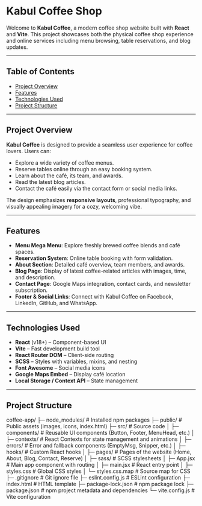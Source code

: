 # Kabul Coffee Shop

Welcome to **Kabul Coffee**, a modern coffee shop website built with **React** and **Vite**. This project showcases both the physical coffee shop experience and online services including menu browsing, table reservations, and blog updates.

---

## Table of Contents

- [Project Overview](#project-overview)
- [Features](#features)
- [Technologies Used](#technologies-used)
- [Project Structure](#project-structure)

---

## Project Overview

**Kabul Coffee** is designed to provide a seamless user experience for coffee lovers. Users can:

- Explore a wide variety of coffee menus.
- Reserve tables online through an easy booking system.
- Learn about the café, its team, and awards.
- Read the latest blog articles.
- Contact the café easily via the contact form or social media links.

The design emphasizes **responsive layouts**, professional typography, and visually appealing imagery for a cozy, welcoming vibe.

---

## Features

- **Menu Mega Menu**: Explore freshly brewed coffee blends and café spaces.
- **Reservation System**: Online table booking with form validation.
- **About Section**: Detailed café overview, team members, and awards.
- **Blog Page**: Display of latest coffee-related articles with images, time, and description.
- **Contact Page**: Google Maps integration, contact cards, and newsletter subscription.
- **Footer & Social Links**: Connect with Kabul Coffee on Facebook, LinkedIn, GitHub, and WhatsApp.

---

## Technologies Used

- **React** (v18+) – Component-based UI
- **Vite** – Fast development build tool
- **React Router DOM** – Client-side routing
- **SCSS** – Styles with variables, mixins, and nesting
- **Font Awesome** – Social media icons
- **Google Maps Embed** – Display café location
- **Local Storage / Context API** – State management

---

## Project Structure

coffee-app/
├─ node_modules/ # Installed npm packages
├─ public/ # Public assets (images, icons, index.html)
├─ src/ # Source code
│ ├─ components/ # Reusable UI components (Button, Footer, MenuHead, etc.)
│ ├─ contexts/ # React Contexts for state management and animations
│ ├─ errors/ # Error and fallback components (EmptyMsg, Snipper, etc.)
│ ├─ hooks/ # Custom React hooks
│ ├─ pages/ # Pages of the website (Home, About, Blog, Contact, Reserve)
│ ├─ sass/ # SCSS stylesheets
│ ├─ App.jsx # Main app component with routing
│ ├─ main.jsx # React entry point
│ ├─ styles.css # Global CSS styles
│ └─ styles.css.map # Source map for CSS
├─ .gitignore # Git ignore file
├─ eslint.config.js # ESLint configuration
├─ index.html # HTML template
├─ package-lock.json # npm package lock
├─ package.json # npm project metadata and dependencies
└─ vite.config.js # Vite configuration
